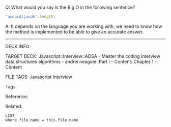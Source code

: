 Q: What would you say is the Big O in the following sentence?
```javascript
'asdasdljasdk'.length;
```
A: It depends on the language you are working with, we need to know how the method is implemented to be able to give an accurate answer.
<!--ID: 1690026322256-->

---

DECK INFO

TARGET DECK: Javascript::Interview::ADSA - Master the coding interview data structures algorithms - andrei neagoie::Part I - Content::Chapter 1 - Content

FILE TAGS: Javascript Interview

Tags:

Reference:

Related:

```dataview
LIST
where file.name = this.file.name
```
